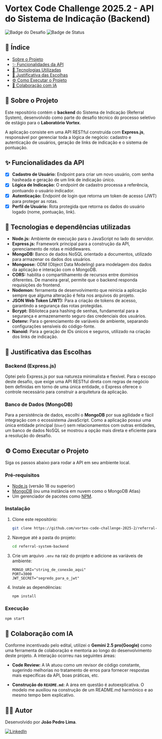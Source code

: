 # Vortex Code Challenge 2025.2 - API do Sistema de Indicação (Backend)

![Badge do Desafio](https://img.shields.io/badge/Desafio-Laborat%C3%B3rio%20Vortex-blue?style=for-the-badge)
![Badge de Status](https://img.shields.io/badge/Status-Conclu%C3%ADdo-brightgreen?style=for-the-badge)

## 📑 Índice

- [Sobre o Projeto](#-sobre-o-projeto)
- [✨ Funcionalidades da API](#-funcionalidades-da-api)
- [🚀 Tecnologias Utilizadas](#-tecnologias-utilizadas)
- [🤔 Justificativa das Escolhas](#-justificativa-das-escolhas)
- [⚙️ Como Executar o Projeto](#️-como-executar-o-projeto)
- [🤝 Colaboração com IA](#-colaboração-com-ia)

## 📖 Sobre o Projeto

Este repositório contém o **backend** do Sistema de Indicação (Referral System), desenvolvido como parte do desafio técnico do processo seletivo de estágio para o **Laboratório Vortex**.

A aplicação consiste em uma API RESTful construída com **Express.js**, responsável por gerenciar toda a lógica de negócio: cadastro e autenticação de usuários, geração de links de indicação e o sistema de pontuação.

## ✨ Funcionalidades da API

-   [x] **Cadastro de Usuário:** Endpoint para criar um novo usuário, com senha hasheada e geração de um link de indicação único.
-   [x] **Lógica de Indicação:** O endpoint de cadastro processa a referência, pontuando o usuário indicador.
-   [x] **Autenticação:** Endpoint de login que retorna um token de acesso (JWT) para proteger as rotas.
-   [x] **Perfil de Usuário:** Rota protegida que retorna os dados do usuário logado (nome, pontuação, link).

## 🚀 Tecnologias e dependências utilizadas

-   **Node.js:** Ambiente de execução para o JavaScript no lado do servidor.
-   **Express.js:** Framework principal para a construção da API, gerenciamento de rotas e middlewares.
-   **MongoDB:** Banco de dados NoSQL orientado a documentos, utilizado para armazenar os dados dos usuários.
-   **Mongoose:** ODM (Object Data Modeling) para modelagem dos dados da aplicação e interação com o MongoDB.
-   **CORS:** habilita o compartilhamento de recursos entre domínios diferentes. De maneira geral, permite que o backend responda requisições do frontend.
-   **Nodemon:** ferramenta de desenvolvimento que reinicia a aplicação sempre que alguma alteração é feita nos arquivos do projeto.
-   **JSON Web Token (JWT):** Para a criação de tokens de acesso, garantindo a segurança das rotas protegidas.
-   **Bcrypt:** Biblioteca para hashing de senhas, fundamental para a segurança e armazenamento seguro das credenciais dos usuários.
-   **Dotenv:** Para o gerenciamento de variáveis de ambiente, separando configurações sensíveis do código-fonte.
-   **Nanoid:** Para a geração de IDs únicos e seguros, utilizado na criação dos links de indicação.

## 🤔 Justificativa das Escolhas

### Backend (Express.js)
Optei pelo Express.js por sua natureza minimalista e flexível. Para o escopo deste desafio, que exige uma API RESTful direta com regras de negócio bem definidas em torno de uma única entidade, o Express oferece o controle necessário para construir a arquitetura da aplicação.

### Banco de Dados (MongoDB)
Para a persistência de dados, escolhi o **MongoDB** por sua agilidade e fácil integração com o ecossistema JavaScript. Como a aplicação possui uma única entidade principal (`User`) sem relacionamentos com outras entidades, um banco de dados NoSQL se mostrou a opção mais direta e eficiente para a resolução do desafio.

## ⚙️ Como Executar o Projeto

Siga os passos abaixo para rodar a API em seu ambiente local.

### Pré-requisitos

-   [Node.js](https://nodejs.org/) (versão 18 ou superior)
-   [MongoDB](https://www.mongodb.com/try/download/community) (ou uma instância em nuvem como o MongoDB Atlas)
-   Um gerenciador de pacotes como [NPM](https://www.npmjs.com/).

### Instalação

1.  Clone este repositório:
    ```bash
    git clone https://github.com/vortex-code-challenge-2025-2/referral-system-backend.git
    ```
2.  Navegue até a pasta do projeto:
    ```bash
    cd referral-system-backend
    ```
3.  Crie um arquivo `.env` na raiz do projeto e adicione as variáveis de ambiente:
    ```
    MONGO_URI="string_de_conexão_aqui"
    PORT=3000
    JWT_SECRET="segredo_para_o_jwt"
    ```
4.  Instale as dependências:
    ```bash
    npm install
    ```

### Execução
```bash
npm start
```

## 🤝 Colaboração com IA

Conforme incentivado pelo edital, utilizei o **Gemini 2.5 pro(Google)** como uma ferramenta de colaboração e mentoria ao longo do desenvolvimento deste projeto. A interação ocorreu nas seguintes áreas:

-   **Code Review:** A IA atuou como um revisor de código constante, sugerindo melhorias no tratamento de erros para fornecer respostas mais específicas da API, boas práticas, etc.

-   **Construção do `README.md`:** A área em questão é autoexplicativa. O modelo me auxiliou na construção de um README.md harmônico e ao mesmo tempo bem explicativo.

## 👨‍💻 Autor

Desenvolvido por **João Pedro Lima**.

[![LinkedIn](https://img.shields.io/badge/linkedin-%230077B5.svg?style=for-the-badge&logo=linkedin&logoColor=white)](https://www.linkedin.com/in/jo%C3%A3o-pedro-lima-464398222/)
